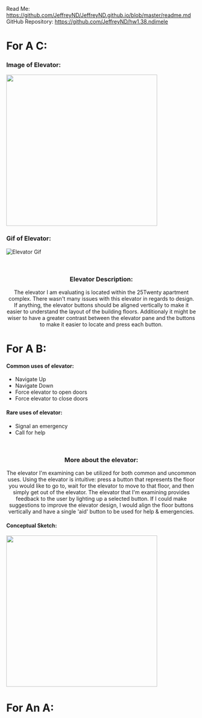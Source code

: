 Read Me: https://github.com/JeffreyND/JeffreyND.github.io/blob/master/readme.md
GitHub Repository: https://github.com/JeffreyND/hw1.38.ndimele


# For A C: #

### Image of Elevator: ###
<img src="https://github.com/JeffreyND/JeffreyND.github.io/blob/master/hw1/elevator.JPG" width=400 />

### Gif of Elevator: ###
![Elevator Gif](https://github.com/JeffreyND/JeffreyND.github.io/blob/master/hw1/hw1.38.ndimele.gif)

</br>
<h3 align="center"> Elevator Description: </h3>
<p align="center"> The elevator I am evaluating is located within the 25Twenty apartment complex. 
There wasn't many issues with this elevator in regards to design. If anything, the elevator buttons
should be aligned vertically to make it easier to understand the layout of the building floors.
Additionaly it might be wiser to have a greater contrast between the elevator pane and the buttons to
make it easier to locate and press each button.</p>


# For A B: #
<h4> Common uses of elevator: </h4>
<ul>
  <li> Navigate Up </li>
  <li> Navigate Down </li>
  <li> Force elevator to open doors </li>
  <li> Force elevator to close doors </li>
</ul>

<h4> Rare uses of elevator: </h4>
<ul>
  <li> Signal an emergency </li>
  <li> Call for help </li>
</ul>

</br>
<h3 align="center"> More about the elevator: </h3>
<p align="center"> The elevator I'm examining can be utilized for both common and uncommon uses. 
Using the elevator is intuitive: press a button that represents the floor you would like to go to,
wait for the elevator to move to that floor, and then simply get out of the elevator. The elevator
that I'm examining provides feedback to the user by lighting up a selected button. If I could make
suggestions to improve the elevator design, I would align the floor buttons vertically and have a
single 'aid' button to be used for help & emergencies.</p>

#### Conceptual Sketch: ####
<img src="https://github.com/JeffreyND/JeffreyND.github.io/blob/master/hw1/sketch.jpg" width=400 />


# For An A: #
